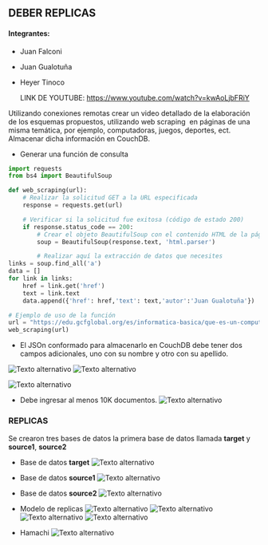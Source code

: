 ## DEBER REPLICAS
#### Integrantes:
- Juan Falconi
- Juan Gualotuña
- Heyer Tinoco

  LINK DE YOUTUBE: https://www.youtube.com/watch?v=kwAoLjbFRiY

Utilizando conexiones remotas crear un video detallado de la elaboración de los esquemas propuestos, utilizando web scraping  en páginas de una misma temática, por ejemplo, computadoras, juegos, deportes, ect. Almacenar dicha información en CouchDB.

* Generar una función de consulta
``` python
import requests
from bs4 import BeautifulSoup

def web_scraping(url):
    # Realizar la solicitud GET a la URL especificada
    response = requests.get(url)

    # Verificar si la solicitud fue exitosa (código de estado 200)
    if response.status_code == 200:
        # Crear el objeto BeautifulSoup con el contenido HTML de la página
        soup = BeautifulSoup(response.text, 'html.parser')

        # Realizar aquí la extracción de datos que necesites
links = soup.find_all('a')
data = []
for link in links:
	href = link.get('href')
	text = link.text
	data.append({'href': href,'text': text,'autor':'Juan Gualotuña'})

# Ejemplo de uso de la función
url = "https://edu.gcfglobal.org/es/informatica-basica/que-es-un-computador/1/"
web_scraping(url)

```


* El JSOn conformado para almacenarlo en CouchDB debe tener dos campos adicionales, uno con su nombre y otro con su apellido.

![Texto alternativo](Pasted%20image%2020230630233527.png)
![Texto alternativo](Pasted%20image%2020230630233540.png)

![Texto alternativo](Pasted%20image%2020230630233540.png)

- Debe ingresar al menos 10K documentos.
![Texto alternativo](Pasted%20image%2020230630233855.png)

### REPLICAS

Se crearon tres bases de datos la primera base de datos llamada **target** y **source1**, **source2** 

* Base de datos **target**
![Texto alternativo](Pasted%20image%2020230630234209.png)
* Base de datos **source1**
![Texto alternativo](Pasted%20image%2020230630234234.png)
* Base de datos **source2**
![Texto alternativo](Pasted%20image%2020230630234334.png)
* Modelo de replicas
![Texto alternativo](Pasted%20image%2020230630234433.png)
![Texto alternativo](Pasted%20image%2020230630234727.png)
![Texto alternativo](Pasted%20image%2020230630234737.png)
![Texto alternativo](Pasted%20image%2020230630234746.png)

* Hamachi
![Texto alternativo](Pasted%20image%2020230630234836.png)
